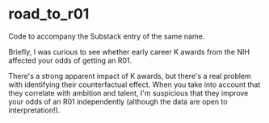 # road_to_r01
Code to accompany the Substack entry of the same name.

Briefly, I was curious to see whether early career K awards from the NIH affected your odds of getting an R01.

There's a strong apparent impact of K awards, but there's a real problem with identifying their counterfactual effect. When you take into account that they correlate with ambition and talent, I'm suspicious that they improve your odds of an R01 independently (although the data are open to interpretation!).

